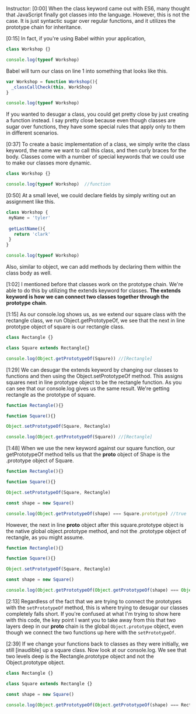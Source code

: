 Instructor: [0:00] When the class keyword came out with ES6, many thought that JavaScript finally got classes into the language. However, this is not the case. It is just syntactic sugar over regular functions, and it utilizes the prototype chain for inheritance.

[0:15] In fact, if you're using Babel within your application, 

```js
class Workshop {}

console.log(typeof Workshop)
```

Babel will turn our class on line 1 into something that looks like this. 

```js
var Workshop = function Workshop(){
  _classCallCheck(this, WorkShop)
}

console.log(typeof Workshop)
```

If you wanted to desugar a class, you could get pretty close by just creating a function instead. I say pretty close because even though classes are sugar over functions, they have some special rules that apply only to them in different scenarios.

[0:37] To create a basic implementation of a class, we simply write the class keyword, the name we want to call this class, and then curly braces for the body. Classes come with a number of special keywords that we could use to make our classes more dynamic.

```js
class Workshop {}

console.log(typeof Workshop)  //function
```

[0:50] At a small level, we could declare fields by simply writing out an assignment like this. 

 ```js
class Workshop {
  myName = 'tyler'
  
  getLastName(){
    return 'clark'
  }
}

console.log(typeof Workshop)
```
Also, similar to object, we can add methods by declaring them within the class body as well.

[1:02] I mentioned before that classes work on the prototype chain. We're able to do this by utilizing the extends keyword for classes. **The extends keyword is how we can connect two classes together through the prototype chain**.

[1:15] As our console.log shows us, as we extend our square class with the rectangle class, we run Object.getPrototypeOf, we see that the next in line prototype object of square is our rectangle class.

```js
class Rectangle {}

class Square extends Rectangle{}

console.log(Object.getPrototypeOf(Sqaure)) //[Rectangle]
```

[1:29] We can desugar the extends keyword by changing our classes to functions and then using the Object.setPrototypeOf method. This assigns squares next in line prototype object to be the rectangle function. As you can see that our console.log gives us the same result. We're getting rectangle as the prototype of square.

```js
function Rectangle(){}

function Square(){}

Object.setPrototypeOf(Square, Rectangle)

console.log(Object.getPrototypeOf(Square)) //[Rectangle]
```

[1:48] When we use the new keyword against our square function, our getPrototypeOf method tells us that the __proto__ object of Shape is the .prototype object of Square.

```js
function Rectangle(){}

function Square(){}

Object.setPrototypeOf(Square, Rectangle)

const shape = new Square()

console.log(Object.getPrototypeOf(shape) === Square.prototype) //true
```

However, the next in line __proto__ object after this square.prototype object is the native global object.prototype method, and not the .prototype object of rectangle, as you might assume.


```js
function Rectangle(){}

function Square(){}

Object.setPrototypeOf(Square, Rectangle)

const shape = new Square()

console.log(Object.getPrototypeOf(Object.getPrototypeOf(shape) === Object.prototype) //true
```


[2:13] Regardless of the fact that we are trying to connect the prototypes with the `setPrototypeOf` method, this is where trying to desugar our classes completely falls short. If you're confused at what I'm trying to show here with this code, the key point I want you to take away from this that two layers deep in our __proto__ chain is the global `Object.prototype` object, even though we connect the two functions up here with the `setPrototypeOf`.

[2:39] If we change your functions back to classes as they were initially, we still [inaudible] up a square class. Now look at our console.log. We see that two levels deep is the Rectangle.prototype object and not the Object.prototype object.

```js
class Rectangle {}

class Square extends Rectangle {}

const shape = new Square()

console.log(Object.getPrototypeOf(Object.getPrototypeOf(shape) === Rectangle.prototype) //true
```
